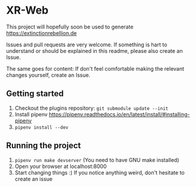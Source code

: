 # XR-Web

This project will hopefully soon be used to generate
https://extinctionrebellion.de

Issues and pull requests are very welcome. If something is hart to understand or
should be explained in this readme, please also create an Issue.

The same goes for content: If don't feel comfortable making the relevant changes
yourself, create an Issue.

## Getting started
1. Checkout the plugins repository: `git submodule update --init`
2. Install pipenv
   https://pipenv.readthedocs.io/en/latest/install/#installing-pipenv
3. `pipenv install --dev`

## Running the project
1. `pipenv run make devserver` (You need to have GNU make installed)
2. Open your browser at localhost:8000
3. Start changing things :) If you notice anything weird, don't hesitate to
   create an issue
